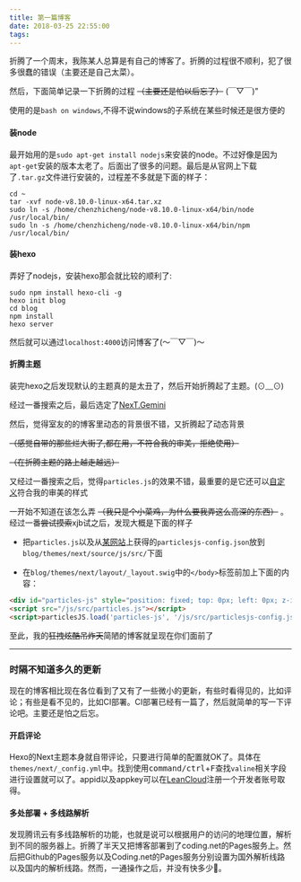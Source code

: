 ```yaml
---
title: 第一篇博客
date: 2018-03-25 22:55:00
tags:
---
```

折腾了一个周末，我陈某人总算是有自己的博客了。折腾的过程很不顺利，犯了很多很蠢的错误（主要还是自己太菜）。

然后，下面简单记录一下折腾的过程 ~~（主要还是怕以后忘了）~~ (￣▽￣)"

<!--more-->

使用的是`bash on windows`,不得不说windows的子系统在某些时候还是很方便的

#### 装node

最开始用的是`sudo apt-get install nodejs`来安装的node。不过好像是因为`apt-get`安装的版本太老了。后面出了很多的问题。最后是从官网上下载了`.tar.gz`文件进行安装的，过程差不多就是下面的样子：

```
cd ~
tar -xvf node-v8.10.0-linux-x64.tar.xz
sudo ln -s /home/chenzhicheng/node-v8.10.0-linux-x64/bin/node /usr/local/bin/
sudo ln -s /home/chenzhicheng/node-v8.10.0-linux-x64/bin/npm /usr/local/bin/
```

#### 装hexo

弄好了nodejs，安装hexo那会就比较的顺利了:

```
sudo npm install hexo-cli -g
hexo init blog
cd blog
npm install
hexo server
```

然后就可以通过`localhost:4000`访问博客了(～￣▽￣)～


#### 折腾主题

装完hexo之后发现默认的主题真的是太丑了，然后开始折腾起了主题。(⊙﹏⊙)

经过一番搜索之后，最后选定了[NexT.Gemini](https://github.com/theme-next/hexo-theme-next)

然后，觉得室友的的博客里动态的背景很不错，又折腾起了动态背景

~~（感觉自带的那些烂大街了,都在用，不符合我的审美，拒绝使用）~~

~~（在折腾主题的路上越走越远）~~

又经过一番搜索之后，觉得`particles.js`的效果不错，最重要的是它还可以[自定义](https://vincentgarreau.com/particles.js)符合我的审美的样式

一开始不知道在该怎么弄 ~~（我只是个小菜鸡，为什么要我弄这么高深的东西）~~ 。经过一番~~尝试摸索~~xjb试之后，发现大概是下面的样子 

* 把`particles.js`以及从[某网站](https://vincentgarreau.com/particles.js)上获得的`particlesjs-config.json`放到`blog/themes/next/source/js/src/`下面

* 在`blog/themes/next/layout/_layout.swig`中的`</body>`标签前加上下面的内容：
```html
<div id="particles-js" style="position: fixed; top: 0px; left: 0px; z-index: -1; width: 100%; height: 100%"></div>
<script src="/js/src/particles.js"></script>
<script>particlesJS.load('particles-js', '/js/src/particlesjs-config.json')</script>
```

至此，我的~~狂拽炫酷吊炸天~~简陋的博客就呈现在你们面前了

---

### 时隔不知道多久的更新

现在的博客相比现在各位看到了又有了一些微小的更新，有些时看得见的，比如评论；有些是看不见的，比如CI部署。CI部署已经有一篇了，然后就简单的写一下评论吧。主要还是怕之后忘。

#### 开启评论

Hexo的Next主题本身就自带评论，只要进行简单的配置就OK了。具体在`themes/next/_config.yml`中。找到使用<kbd>command/ctrl</kbd>+<kbd>F</kbd>查找`valine`相关字段进行设置就可以了。appid以及appkey可以在[LeanCloud](https://leancloud.cn/applist.html)注册一个开发者账号取得。

#### 多处部署 + 多线路解析

发现腾讯云有多线路解析的功能，也就是说可以根据用户的访问的地理位置，解析到不同的服务器上。折腾了半天又把博客部署到了coding.net的Pages服务上。然后把Github的Pages服务以及Coding.net的Pages服务分别设置为国外解析线路以及国内的解析线路。然而，一通操作之后，并没有快多少🌚。
